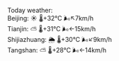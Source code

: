Today weather:  
Beijing: ☀️   🌡️+32°C 🌬️↖7km/h  
Tianjin: ⛅️  🌡️+31°C 🌬️←15km/h  
Shijiazhuang: 🌦   🌡️+30°C 🌬️↙9km/h  
Tangshan: ⛅️  🌡️+28°C 🌬️←14km/h  

